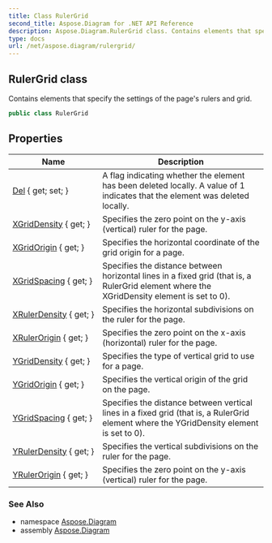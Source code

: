 ```yaml
---
title: Class RulerGrid
second_title: Aspose.Diagram for .NET API Reference
description: Aspose.Diagram.RulerGrid class. Contains elements that specify the settings of the pages rulers and grid
type: docs
url: /net/aspose.diagram/rulergrid/
---
```

## RulerGrid class

Contains elements that specify the settings of the page's rulers and grid.

```csharp
public class RulerGrid
```

## Properties

| Name | Description |
| --- | --- |
| [Del](../../aspose.diagram/rulergrid/del/) { get; set; } | A flag indicating whether the element has been deleted locally. A value of 1 indicates that the element was deleted locally. |
| [XGridDensity](../../aspose.diagram/rulergrid/xgriddensity/) { get; } | Specifies the zero point on the y-axis (vertical) ruler for the page. |
| [XGridOrigin](../../aspose.diagram/rulergrid/xgridorigin/) { get; } | Specifies the horizontal coordinate of the grid origin for a page. |
| [XGridSpacing](../../aspose.diagram/rulergrid/xgridspacing/) { get; } | Specifies the distance between horizontal lines in a fixed grid (that is, a RulerGrid element where the XGridDensity element is set to 0). |
| [XRulerDensity](../../aspose.diagram/rulergrid/xrulerdensity/) { get; } | Specifies the horizontal subdivisions on the ruler for the page. |
| [XRulerOrigin](../../aspose.diagram/rulergrid/xrulerorigin/) { get; } | Specifies the zero point on the x-axis (horizontal) ruler for the page. |
| [YGridDensity](../../aspose.diagram/rulergrid/ygriddensity/) { get; } | Specifies the type of vertical grid to use for a page. |
| [YGridOrigin](../../aspose.diagram/rulergrid/ygridorigin/) { get; } | Specifies the vertical origin of the grid on the page. |
| [YGridSpacing](../../aspose.diagram/rulergrid/ygridspacing/) { get; } | Specifies the distance between vertical lines in a fixed grid (that is, a RulerGrid element where the YGridDensity element is set to 0). |
| [YRulerDensity](../../aspose.diagram/rulergrid/yrulerdensity/) { get; } | Specifies the vertical subdivisions on the ruler for the page. |
| [YRulerOrigin](../../aspose.diagram/rulergrid/yrulerorigin/) { get; } | Specifies the zero point on the y-axis (vertical) ruler for the page. |

### See Also

* namespace [Aspose.Diagram](../../aspose.diagram/)
* assembly [Aspose.Diagram](../../)


